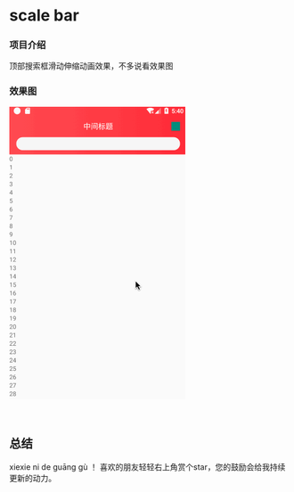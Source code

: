 # scale bar

### 项目介绍
顶部搜索框滑动伸缩动画效果，不多说看效果图
        
### 效果图
![](gif/auto5.gif)


![]()


总结
-
xiexie ni de guāng gù ！ 喜欢的朋友轻轻右上角赏个star，您的鼓励会给我持续更新的动力。








